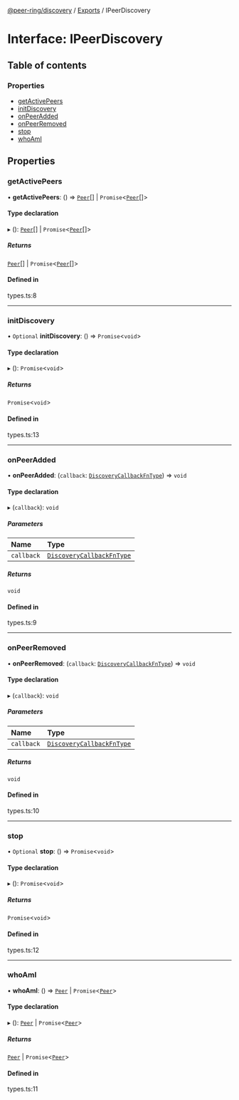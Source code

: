 [@peer-ring/discovery](../README.md) / [Exports](../modules.md) / IPeerDiscovery

# Interface: IPeerDiscovery

## Table of contents

### Properties

- [getActivePeers](IPeerDiscovery.md#getactivepeers)
- [initDiscovery](IPeerDiscovery.md#initdiscovery)
- [onPeerAdded](IPeerDiscovery.md#onpeeradded)
- [onPeerRemoved](IPeerDiscovery.md#onpeerremoved)
- [stop](IPeerDiscovery.md#stop)
- [whoAmI](IPeerDiscovery.md#whoami)

## Properties

### getActivePeers

• **getActivePeers**: () => [`Peer`](../classes/Peer.md)[] \| `Promise`\<[`Peer`](../classes/Peer.md)[]\>

#### Type declaration

▸ (): [`Peer`](../classes/Peer.md)[] \| `Promise`\<[`Peer`](../classes/Peer.md)[]\>

##### Returns

[`Peer`](../classes/Peer.md)[] \| `Promise`\<[`Peer`](../classes/Peer.md)[]\>

#### Defined in

types.ts:8

---

### initDiscovery

• `Optional` **initDiscovery**: () => `Promise`\<`void`\>

#### Type declaration

▸ (): `Promise`\<`void`\>

##### Returns

`Promise`\<`void`\>

#### Defined in

types.ts:13

---

### onPeerAdded

• **onPeerAdded**: (`callback`: [`DiscoveryCallbackFnType`](../modules.md#discoverycallbackfntype)) => `void`

#### Type declaration

▸ (`callback`): `void`

##### Parameters

| Name       | Type                                                               |
| :--------- | :----------------------------------------------------------------- |
| `callback` | [`DiscoveryCallbackFnType`](../modules.md#discoverycallbackfntype) |

##### Returns

`void`

#### Defined in

types.ts:9

---

### onPeerRemoved

• **onPeerRemoved**: (`callback`: [`DiscoveryCallbackFnType`](../modules.md#discoverycallbackfntype)) => `void`

#### Type declaration

▸ (`callback`): `void`

##### Parameters

| Name       | Type                                                               |
| :--------- | :----------------------------------------------------------------- |
| `callback` | [`DiscoveryCallbackFnType`](../modules.md#discoverycallbackfntype) |

##### Returns

`void`

#### Defined in

types.ts:10

---

### stop

• `Optional` **stop**: () => `Promise`\<`void`\>

#### Type declaration

▸ (): `Promise`\<`void`\>

##### Returns

`Promise`\<`void`\>

#### Defined in

types.ts:12

---

### whoAmI

• **whoAmI**: () => [`Peer`](../classes/Peer.md) \| `Promise`\<[`Peer`](../classes/Peer.md)\>

#### Type declaration

▸ (): [`Peer`](../classes/Peer.md) \| `Promise`\<[`Peer`](../classes/Peer.md)\>

##### Returns

[`Peer`](../classes/Peer.md) \| `Promise`\<[`Peer`](../classes/Peer.md)\>

#### Defined in

types.ts:11
